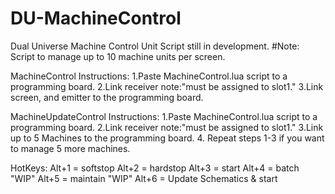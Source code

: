 # DU-MachineControl
Dual Universe Machine Control Unit Script still in development.
#Note: Script to manage up to 10 machine units per screen.

MachineControl Instructions:
1.Paste MachineControl.lua script to a programming board. 
2.Link receiver note:"must be assigned to slot1."
3.Link screen, and emitter to the programming board.

MachineUpdateControl Instructions:
1.Paste MachineControl.lua script to a programming board. 
2.Link receiver note:"must be assigned to slot1."
3.Link up to 5 Machines to the programming board. 
4. Repeat steps 1-3 if you want to manage 5 more machines.

HotKeys:
Alt+1 = softstop
Alt+2 = hardstop
Alt+3 = start
Alt+4 = batch "WIP"
Alt+5 = maintain "WIP"
Alt+6 = Update Schematics & start
